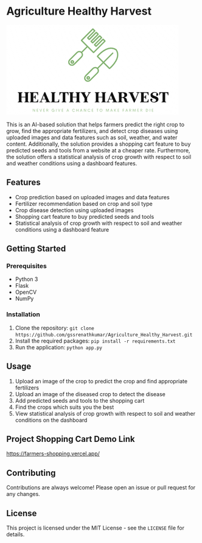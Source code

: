 <!DOCTYPE html>
<html>
<head>
</head>
<body>
<h1>Agriculture Healthy Harvest</h1>
<img src="static/images/logo.png" alt="Agriculture Healthy Harvest Logo">
<p>This is an AI-based solution that helps farmers predict the right crop to grow, find the appropriate fertilizers, and detect crop diseases using uploaded images and data features such as soil, weather, and water content. Additionally, the solution provides a shopping cart feature to buy predicted seeds and tools from a website at a cheaper rate. Furthermore, the solution offers a statistical analysis of crop growth with respect to soil and weather conditions using a dashboard features.</p>

<h2>Features</h2>
<ul>
    <li>Crop prediction based on uploaded images and data features</li>
    <li>Fertilizer recommendation based on crop and soil type</li>
    <li>Crop disease detection using uploaded images</li>
    <li>Shopping cart feature to buy predicted seeds and tools</li>
    <li>Statistical analysis of crop growth with respect to soil and weather conditions using a dashboard feature</li>
</ul>

<h2>Getting Started</h2>
<h3>Prerequisites</h3>
<ul>
    <li>Python 3</li>
    <li>Flask</li>
    <li>OpenCV</li>
    <li>NumPy</li>
</ul>

<h3>Installation</h3>
<ol>
    <li>Clone the repository: <code>git clone https://github.com/gssrenathkumar/Agriculture_Healthy_Harvest.git</code></li>
    <li>Install the required packages: <code>pip install -r requirements.txt</code></li>
    <li>Run the application: <code>python app.py</code></li>
</ol>

<h2>Usage</h2>
<ol>
    <li>Upload an image of the crop to predict the crop and find appropriate fertilizers</li>
    <li>Upload an image of the diseased crop to detect the disease</li>
    <li>Add predicted seeds and tools to the shopping cart</li>
    <li>Find the crops which suits you the best</li>
    <li>View statistical analysis of crop growth with respect to soil and weather conditions on the dashboard</li>
</ol>

<h2>Project Shopping Cart Demo Link</h2>
<a href="https://farmers-shopping.vercel.app/">https://farmers-shopping.vercel.app/</a>

<h2>Contributing</h2>
<p>Contributions are always welcome! Please open an issue or pull request for any changes.</p>

<h2>License</h2>
<p>This project is licensed under the MIT License - see the <code>LICENSE</code> file for details.</p>
</body>
</html>
